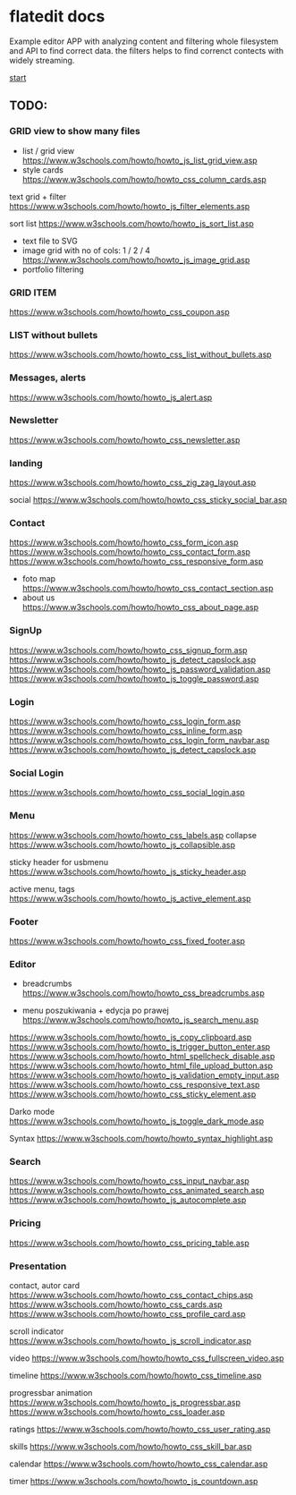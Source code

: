 # flatedit docs
Example editor APP with analyzing content and filtering whole filesystem and API
to find correct data.
the filters helps to find correnct contects with widely streaming.


[start](https://flat.plainedit.com/index.html)

## TODO:

### GRID view to show many files
+ list / grid view
https://www.w3schools.com/howto/howto_js_list_grid_view.asp
+ style cards
https://www.w3schools.com/howto/howto_css_column_cards.asp

text grid + filter
https://www.w3schools.com/howto/howto_js_filter_elements.asp

sort list
https://www.w3schools.com/howto/howto_js_sort_list.asp

+ text file to SVG
+ image grid with no of cols: 1 / 2 / 4  
https://www.w3schools.com/howto/howto_js_image_grid.asp
+ portfolio filtering
  
### GRID ITEM
https://www.w3schools.com/howto/howto_css_coupon.asp

### LIST without bullets
https://www.w3schools.com/howto/howto_css_list_without_bullets.asp

### Messages, alerts
https://www.w3schools.com/howto/howto_js_alert.asp

### Newsletter
https://www.w3schools.com/howto/howto_css_newsletter.asp

### landing
https://www.w3schools.com/howto/howto_css_zig_zag_layout.asp

social
https://www.w3schools.com/howto/howto_css_sticky_social_bar.asp

### Contact
https://www.w3schools.com/howto/howto_css_form_icon.asp
https://www.w3schools.com/howto/howto_css_contact_form.asp
https://www.w3schools.com/howto/howto_css_responsive_form.asp
+ foto map
https://www.w3schools.com/howto/howto_css_contact_section.asp
+ about us
  https://www.w3schools.com/howto/howto_css_about_page.asp
  

### SignUp
https://www.w3schools.com/howto/howto_css_signup_form.asp
https://www.w3schools.com/howto/howto_js_detect_capslock.asp
https://www.w3schools.com/howto/howto_js_password_validation.asp
https://www.w3schools.com/howto/howto_js_toggle_password.asp

### Login
https://www.w3schools.com/howto/howto_css_login_form.asp
https://www.w3schools.com/howto/howto_css_inline_form.asp
https://www.w3schools.com/howto/howto_css_login_form_navbar.asp
https://www.w3schools.com/howto/howto_js_detect_capslock.asp

### Social Login 

https://www.w3schools.com/howto/howto_css_social_login.asp

### Menu
https://www.w3schools.com/howto/howto_css_labels.asp
collapse
https://www.w3schools.com/howto/howto_js_collapsible.asp

sticky header for usbmenu
https://www.w3schools.com/howto/howto_js_sticky_header.asp

active menu, tags
https://www.w3schools.com/howto/howto_js_active_element.asp


### Footer
https://www.w3schools.com/howto/howto_css_fixed_footer.asp

### Editor
+ breadcrumbs
  https://www.w3schools.com/howto/howto_css_breadcrumbs.asp
  
+ menu poszukiwania + edycja po prawej
  https://www.w3schools.com/howto/howto_js_search_menu.asp
  
https://www.w3schools.com/howto/howto_js_copy_clipboard.asp
https://www.w3schools.com/howto/howto_js_trigger_button_enter.asp
https://www.w3schools.com/howto/howto_html_spellcheck_disable.asp
https://www.w3schools.com/howto/howto_html_file_upload_button.asp
https://www.w3schools.com/howto/howto_js_validation_empty_input.asp
https://www.w3schools.com/howto/howto_css_responsive_text.asp
https://www.w3schools.com/howto/howto_css_sticky_element.asp

Darko mode
https://www.w3schools.com/howto/howto_js_toggle_dark_mode.asp

Syntax
https://www.w3schools.com/howto/howto_syntax_highlight.asp

### Search
https://www.w3schools.com/howto/howto_css_input_navbar.asp
https://www.w3schools.com/howto/howto_css_animated_search.asp
https://www.w3schools.com/howto/howto_js_autocomplete.asp

### Pricing
https://www.w3schools.com/howto/howto_css_pricing_table.asp

### Presentation
contact, autor card
https://www.w3schools.com/howto/howto_css_contact_chips.asp
https://www.w3schools.com/howto/howto_css_cards.asp
https://www.w3schools.com/howto/howto_css_profile_card.asp


scroll indicator
https://www.w3schools.com/howto/howto_js_scroll_indicator.asp

video
https://www.w3schools.com/howto/howto_css_fullscreen_video.asp

timeline
https://www.w3schools.com/howto/howto_css_timeline.asp

progressbar animation
https://www.w3schools.com/howto/howto_js_progressbar.asp
https://www.w3schools.com/howto/howto_css_loader.asp

ratings
https://www.w3schools.com/howto/howto_css_user_rating.asp

skills
https://www.w3schools.com/howto/howto_css_skill_bar.asp

calendar
https://www.w3schools.com/howto/howto_css_calendar.asp

timer
https://www.w3schools.com/howto/howto_js_countdown.asp
